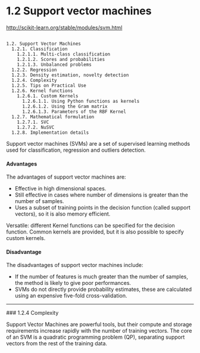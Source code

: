 1.2 Support vector machines
============================
http://scikit-learn.org/stable/modules/svm.html
<pre><code>
1.2. Support Vector Machines
  1.2.1. Classification
    1.2.1.1. Multi-class classification
    1.2.1.2. Scores and probabilities
    1.2.1.3. Unbalanced problems
  1.2.2. Regression
  1.2.3. Density estimation, novelty detection
  1.2.4. Complexity
  1.2.5. Tips on Practical Use
  1.2.6. Kernel functions
    1.2.6.1. Custom Kernels
      1.2.6.1.1. Using Python functions as kernels
      1.2.6.1.2. Using the Gram matrix
      1.2.6.1.3. Parameters of the RBF Kernel
  1.2.7. Mathematical formulation
    1.2.7.1. SVC
    1.2.7.2. NuSVC
  1.2.8. Implementation details
</code></pre>

Support vector machines (SVMs) are a set of supervised learning methods used for classification, regression and outliers detection.

#### Advantages
The advantages of support vector machines are:

- Effective in high dimensional spaces.
- Still effective in cases where number of dimensions is greater than the number of samples.
- Uses a subset of training points in the decision function (called support vectors), so it is also memory efficient.

Versatile: different Kernel functions can be specified for the decision function. 
Common kernels are provided, but it is also possible to specify custom kernels.


#### Disadvantage
The disadvantages of support vector machines include:
- If the number of features is much greater than the number of samples, the method is likely to give poor performances.
- SVMs do not directly provide probability estimates, these are calculated using an expensive five-fold cross-validation.

<hr>
### 1.2.4 Complexity

Support Vector Machines are powerful tools, but their compute and storage requirements increase rapidly with the number of training vectors. The core of an SVM is a quadratic programming problem (QP), separating support vectors from the rest of the training data. 
